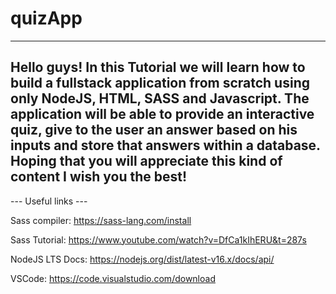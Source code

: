 # quizApp
---
Hello guys! In this Tutorial we will learn how to build a fullstack application from scratch using only NodeJS, HTML, SASS and Javascript. The application will be able
to provide an interactive quiz, give to the user an answer based on his inputs and store that answers within a database.
Hoping that you will appreciate this kind of content I wish you the best!
---
--- Useful links ---

Sass compiler: 
https://sass-lang.com/install

Sass Tutorial: 
https://www.youtube.com/watch?v=DfCa1kIhERU&t=287s

NodeJS LTS Docs: 
https://nodejs.org/dist/latest-v16.x/docs/api/

VSCode:
https://code.visualstudio.com/download

